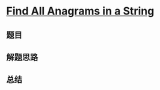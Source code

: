 # [Find All Anagrams in a String](https://leetcode.com/problems/find-all-anagrams-in-a-string/)
## 题目


## 解题思路


## 总结


